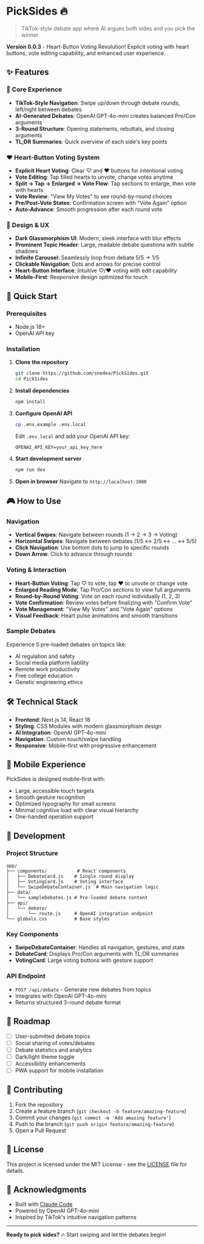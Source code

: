 # PickSides 🔥

> TikTok-style debate app where AI argues both sides and you pick the winner

**Version 0.0.3** - Heart-Button Voting Revolution! Explicit voting with heart buttons, vote editing capability, and enhanced user experience.

## ✨ Features

### 🎯 Core Experience
- **TikTok-Style Navigation**: Swipe up/down through debate rounds, left/right between debates
- **AI-Generated Debates**: OpenAI GPT-4o-mini creates balanced Pro/Con arguments
- **3-Round Structure**: Opening statements, rebuttals, and closing arguments
- **TL;DR Summaries**: Quick overview of each side's key points

### ❤️ Heart-Button Voting System
- **Explicit Heart Voting**: Clear ♡ and ❤️ buttons for intentional voting
- **Vote Editing**: Tap filled hearts to unvote, change votes anytime
- **Split → Tap → Enlarged → Vote Flow**: Tap sections to enlarge, then vote with hearts
- **Vote Review**: "View My Votes" to see round-by-round choices
- **Pre/Post-Vote States**: Confirmation screen with "Vote Again" option
- **Auto-Advance**: Smooth progression after each round vote

### 🎨 Design & UX  
- **Dark Glassmorphism UI**: Modern, sleek interface with blur effects
- **Prominent Topic Header**: Large, readable debate questions with subtle shadows
- **Infinite Carousel**: Seamlessly loop from debate 5/5 → 1/5
- **Clickable Navigation**: Dots and arrows for precise control
- **Heart-Button Interface**: Intuitive ♡/❤️ voting with edit capability
- **Mobile-First**: Responsive design optimized for touch

## 🚀 Quick Start

### Prerequisites
- Node.js 18+
- OpenAI API key

### Installation

1. **Clone the repository**
   ```bash
   git clone https://github.com/snedea/PickSides.git
   cd PickSides
   ```

2. **Install dependencies**
   ```bash
   npm install
   ```

3. **Configure OpenAI API**
   ```bash
   cp .env.example .env.local
   ```
   Edit `.env.local` and add your OpenAI API key:
   ```
   OPENAI_API_KEY=your_api_key_here
   ```

4. **Start development server**
   ```bash
   npm run dev
   ```

5. **Open in browser**
   Navigate to `http://localhost:3000`

## 🎮 How to Use

### Navigation
- **Vertical Swipes**: Navigate between rounds (1 → 2 → 3 → Voting)
- **Horizontal Swipes**: Navigate between debates (1/5 ↔ 2/5 ↔ ... ↔ 5/5)
- **Click Navigation**: Use bottom dots to jump to specific rounds
- **Down Arrow**: Click to advance through rounds

### Voting & Interaction
- **Heart-Button Voting**: Tap ♡ to vote, tap ❤️ to unvote or change vote
- **Enlarged Reading Mode**: Tap Pro/Con sections to view full arguments
- **Round-by-Round Voting**: Vote on each round individually (1, 2, 3)
- **Vote Confirmation**: Review votes before finalizing with "Confirm Vote"
- **Vote Management**: "View My Votes" and "Vote Again" options
- **Visual Feedback**: Heart pulse animations and smooth transitions

### Sample Debates
Experience 5 pre-loaded debates on topics like:
- AI regulation and safety
- Social media platform liability
- Remote work productivity
- Free college education
- Genetic engineering ethics

## 🛠 Technical Stack

- **Frontend**: Next.js 14, React 18
- **Styling**: CSS Modules with modern glassmorphism design
- **AI Integration**: OpenAI GPT-4o-mini
- **Navigation**: Custom touch/swipe handling
- **Responsive**: Mobile-first with progressive enhancement

## 📱 Mobile Experience

PickSides is designed mobile-first with:
- Large, accessible touch targets
- Smooth gesture recognition
- Optimized typography for small screens
- Minimal cognitive load with clear visual hierarchy
- One-handed operation support

## 🔧 Development

### Project Structure
```
app/
├── components/           # React components
│   ├── DebateCard.js    # Single round display
│   ├── VotingCard.js    # Voting interface
│   └── SwipeDebateContainer.js  # Main navigation logic
├── data/
│   └── sampleDebates.js # Pre-loaded debate content
├── api/
│   └── debate/
│       └── route.js     # OpenAI integration endpoint
└── globals.css          # Base styles
```

### Key Components
- **SwipeDebateContainer**: Handles all navigation, gestures, and state
- **DebateCard**: Displays Pro/Con arguments with TL;DR summaries  
- **VotingCard**: Large voting buttons with gesture support

### API Endpoint
- `POST /api/debate` - Generate new debates from topics
- Integrates with OpenAI GPT-4o-mini
- Returns structured 3-round debate format

## 🎯 Roadmap

- [ ] User-submitted debate topics
- [ ] Social sharing of votes/debates
- [ ] Debate statistics and analytics
- [ ] Dark/light theme toggle
- [ ] Accessibility enhancements
- [ ] PWA support for mobile installation

## 🤝 Contributing

1. Fork the repository
2. Create a feature branch (`git checkout -b feature/amazing-feature`)
3. Commit your changes (`git commit -m 'Add amazing feature'`)
4. Push to the branch (`git push origin feature/amazing-feature`)
5. Open a Pull Request

## 📄 License

This project is licensed under the MIT License - see the [LICENSE](LICENSE) file for details.

## 🙏 Acknowledgments

- Built with [Claude Code](https://claude.ai/code)
- Powered by OpenAI GPT-4o-mini
- Inspired by TikTok's intuitive navigation patterns

---

**Ready to pick sides?** 🔥 Start swiping and let the debates begin!